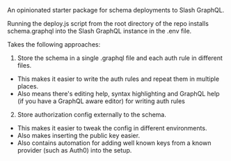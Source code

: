 An opinionated starter package for schema deployments to Slash GraphQL.

Running the deploy.js script from the root directory of the repo installs schema.graphql into the Slash GraphQL instance in the .env file.

Takes the following approaches:

1. Store the schema in a single .graphql file and each auth rule in different files.
  * This makes it easier to write the auth rules and repeat them in multiple places.
  * Also means there's editing help, syntax highlighting and GraphQL help (if you have a  GraphQL aware editor) for writing auth rules
2.  Store authorization config externally to the schema.
  * This makes it easier to tweak the config in different environments.
  * Also makes inserting the public key easier.
  * Also contains automation for adding well known keys from a known provider (such as Auth0) into the setup.

